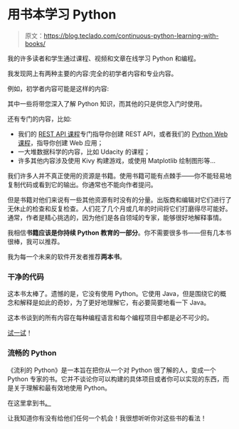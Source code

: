 # 用书本学习 Python

> 原文：<https://blog.teclado.com/continuous-python-learning-with-books/>

我的许多读者和学生通过课程、视频和文章在线学习 Python 和编程。

我发现网上有两种主要的内容:完全的初学者内容和专业内容。

例如，初学者内容可能是这样的内容:

其中一些将带您深入了解 Python 知识，而其他的只是供您入门时使用。

还有专门的内容，比如:

*   我们的 [REST API 课程](https://www.udemy.com/rest-api-flask-and-python/?couponCode=BLOGGER)专门指导你创建 REST API，或者我们的 [Python Web 课程](https://www.udemy.com/the-complete-python-web-course-learn-by-building-8-apps/?couponCode=BLOGGER)，指导你创建 Web 应用；
*   一大堆数据科学的内容，比如 Udacity 的课程；
*   许多其他内容涉及使用 Kivy 构建游戏，或使用 Matplotlib 绘制图形等...

我们许多人并不真正使用的资源是书籍。使用书籍可能有点棘手——你不能轻易地复制代码或看到它的输出。你通常也不能向作者提问。

但是书籍对他们来说有一些其他资源有时没有的分量。出版商和编辑对它们进行了无休止的检查和反复检查。人们花了几个月或几年的时间将它们打磨得尽可能好。通常，作者是精心挑选的，因为他们是各自领域的专家，能够很好地解释事情。

我相信**书籍应该是你持续 Python 教育的一部分**。你不需要很多书——但有几本书很棒，我可以推荐。

我为每一个未来的软件开发者推荐**两本书**。

### 干净的代码

这本书太棒了。遗憾的是，它没有使用 Python。它使用 Java，但是围绕它的概念和解释是如此的奇妙，为了更好地理解它，有必要简要地看一下 Java。

这本书谈到的所有内容在每种编程语言和每个编程项目中都是必不可少的。

[试一试](https://amzn.to/2HBSHKt)！

### 流畅的 Python

《流利的 Python》是一本旨在把你从一个对 Python 很了解的人，变成一个 Python 专家的书。它并不谈论你可以构建的具体项目或者你可以实现的东西，而是关于理解和最有效地使用 Python。

在这里拿到书[。](https://amzn.to/2HzNnak)

让我知道你有没有给他们任何一个机会！我很想听听你对这些书的看法！